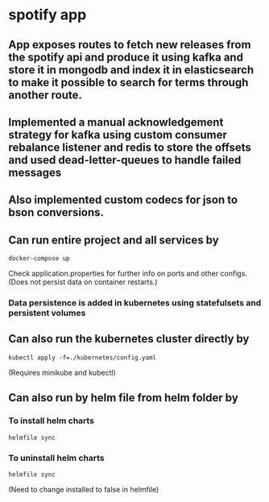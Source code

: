 # spotify app

## App exposes routes to fetch new releases from the spotify api and produce it using kafka and store it in mongodb and index it in elasticsearch to make it possible to search for terms through another route.
## Implemented a manual acknowledgement strategy for kafka using custom consumer rebalance listener and redis to store the offsets and used dead-letter-queues to handle failed messages
## Also implemented custom codecs for json to bson conversions.

## Can run entire project and all services by 
```shell script
docker-compose up
```

Check application.properties for further info on ports and other configs.
(Does not persist data on container restarts.)
### Data persistence is added in kubernetes using statefulsets and persistent volumes

## Can also run the kubernetes cluster directly by
```shell script
kubectl apply -f=./kubernetes/config.yaml
```
(Requires minikube and kubectl)

## Can also run by helm file from helm folder by

### To install helm charts
```shell script
helmfile sync
```

### To uninstall helm charts
```shell script
helmfile sync
```
(Need to change installed to false in helmfile)
